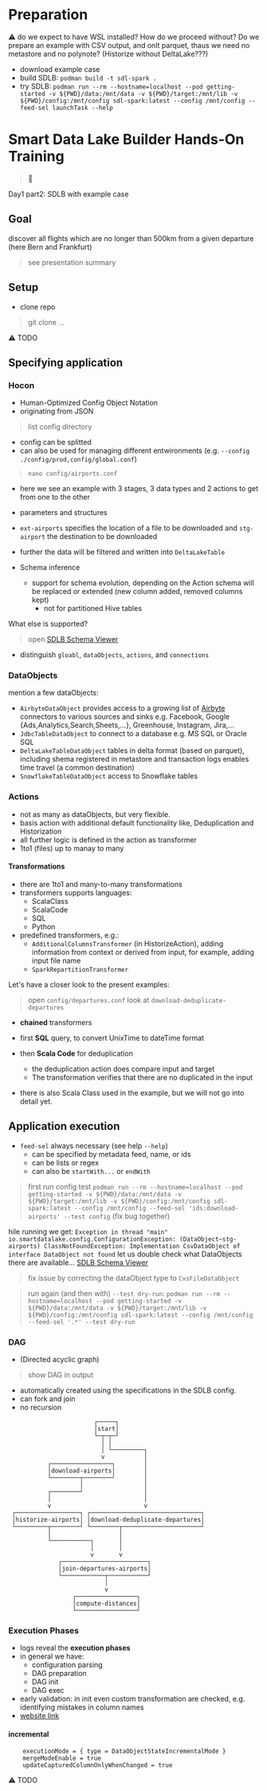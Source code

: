 # Preparation
:warning: do we expect to have WSL installed? How do we proceed without? Do we prepare an example with CSV output, and onlt parquet, thaus we need no metastore and no polynote? (Historize without DeltaLake???)
* download example case
* build SDLB: `podman build -t sdl-spark .`
* try SDLB: `podman run --rm --hostname=localhost --pod getting-started -v ${PWD}/data:/mnt/data -v ${PWD}/target:/mnt/lib -v ${PWD}/config:/mnt/config sdl-spark:latest --config /mnt/config --feed-sel launchTask --help`


# Smart Data Lake Builder Hands-On Training
> &#x1F4DD; 

Day1 part2: SDLB with example case

## Goal
discover all flights which are no longer than 500km from a given departure (here Bern and Frankfurt)
> see presentation summary

## Setup
* clone repo
> git clone ...

:warning: TODO

## Specifying application

### Hocon
* Human-Optimized Config Object Notation
* originating from JSON

> list config directory
* config can be splitted
* can also be used for managing different entwironments (e.g. `--config ./config/prod,config/global.conf`)

> `nano config/airports.conf`
* here we see an example with 3 stages, 3 data types and 2 actions to get from one to the other

* parameters and structures
* `ext-airports` specifies the location of a file to be downloaded and `stg-airport` the destination to be downloaded
* further the data will be filtered and written into `DeltaLakeTable`
* Schema inference
	- support for schema evolution, depending on the Action schema will be replaced or extended (new column added, removed columns kept)
		+ not for partitioned Hive tables

What else is supported?
> open [SDLB Schema Viewer](http://smartdatalake.ch/json-schema-viewer/index.html#viewer-page&version=sdl-schema-2.3.0-SNAPSHOT.json)
* distinguish `gloabl`, `dataObjects`, `actions`, and `connections`

### DataObjects
mention a few dataObjects: 

* `AirbyteDataObject` provides access to a growing list of [Airbyte](https://docs.airbyte.com/integrations/) connectors to various sources and sinks e.g. Facebook, Google {Ads,Analytics,Search,Sheets,...}, Greenhouse, Instagram, Jira,...
* `JdbcTableDataObject` to connect to a database e.g. MS SQL or Oracle SQL
* `DeltaLakeTableDataObject` tables in delta format (based on parquet), including shema registered in metastore and transaction logs enables time travel (a common destination)
* `SnowflakeTableDataObject` access to Snowflake tables 

### Actions
* not as many as dataObjects, but very flexible.
* basis action with additional default functionality like, Deduplication and Historization
* all further logic is defined in the action as transformer
* 1to1 (files) up to  manay to many

#### Transformations
* there are 1to1 and many-to-many transformations
* transformers supports languages:
	- ScalaClass
	- ScalaCode
	- SQL
	- Python
* predefined transformers, e.g.:
	- `AdditionalColumnsTransformer` (in HistorizeAction), adding information from context or derived from input, for example, adding input file name
	- `SparkRepartitionTransformer`

Let's have a closer look to the present examples:
> open `config/departures.conf` look at `download-deduplicate-departures`

* **chained** transformers
* first **SQL** query, to convert UnixTime to dateTime format
* then **Scala Code** for deduplication
	- the deduplication action does compare input and target
	- The transformation verifies that there are no duplicated in the input

* there is also Scala Class used in the example, but we will not go into detail yet.

## Application execution
* `feed-sel` always necessary (see help `--help`)
	- can be specified by metadata feed, name, or ids
	- can be lists or regex
	- can also be `startWith...` or `endWith`

> first run config test `podman run --rm --hostname=localhost --pod getting-started -v ${PWD}/data:/mnt/data -v ${PWD}/target:/mnt/lib -v ${PWD}/config:/mnt/config sdl-spark:latest --config /mnt/config --feed-sel 'ids:download-airports' --test config` (fix bug together)


hile running we get:
`Exception in thread "main" io.smartdatalake.config.ConfigurationException: (DataObject~stg-airports) ClassNotFoundException: Implementation CsvDataObject of interface DataObject not found`
let us double check what DataObjects there are available... [SDLB Schema Viewer](http://smartdatalake.ch/json-schema-viewer/index.html#viewer-page&version=sdl-schema-2.3.0-SNAPSHOT.json)

> fix issue by correcting the dataObject type to `CvsFileDataObject`

> run again (and then with) `--test dry-run`: `podman run --rm --hostname=localhost --pod getting-started -v ${PWD}/data:/mnt/data -v ${PWD}/target:/mnt/lib -v ${PWD}/config:/mnt/config sdl-spark:latest --config /mnt/config --feed-sel '.*' --test dry-run`

### DAG
* (Directed acyclic graph)
> show DAG in output
* automatically created using the specifications in the SDLB config. 
* can fork and join
* no recursion

```
                        ┌─────┐                                                       
                        │start│
                        └─┬─┬─┘
                          │ │
                          │ └─────────┐
                          v           │
           ┌─────────────────┐        │
           │download-airports│        │
           └────────┬────────┘        │
                    │                 │
           ┌────────┘                 │
           │                          │
           v                          v
 ┌──────────────────┐ ┌───────────────────────────────┐
 │historize-airports│ │download-deduplicate-departures│
 └─────────┬────────┘ └────────┬──────────────────────┘
           │                   │
           └───────────┐       │
                       │       │
                       v       v
              ┌────────────────────────┐
              │join-departures-airports│
              └────────────┬───────────┘
                           │
                           v
                  ┌─────────────────┐
                  │compute-distances│
                  └─────────────────┘
```

### Execution Phases
* logs reveal the **execution phases**
* in general we have: 
	- configuration parsing
	- DAG preparation
	- DAG init
	- DAG exec
* early validation: in init even custom transformation are checked, e.g. identifying mistakes in column names
* [website link]()

#### incremental

```
    executionMode = { type = DataObjectStateIncrementalMode }
    mergeModeEnable = true
    updateCapturedColumnOnlyWhenChanged = true
 ```
:warning: TODO

### 